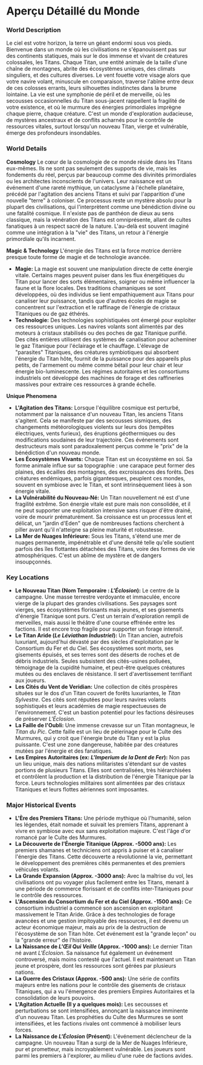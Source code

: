 # Aperçu Détaillé du Monde

### World Description
Le ciel est votre horizon, la terre un géant endormi sous vos pieds. Bienvenue dans un monde où les civilisations ne s'épanouissent pas sur des continents statiques, mais sur le dos immense et vivant de créatures colossales, les Titans. Chaque Titan, une entité animale de la taille d'une chaîne de montagnes, abrite des écosystèmes uniques, des climats singuliers, et des cultures diverses. Le vent fouette votre visage alors que votre navire volant, minuscule en comparaison, traverse l'abîme entre deux de ces colosses errants, leurs silhouettes indistinctes dans la brume lointaine. La vie est une symphonie de péril et de merveille, où les secousses occasionnelles du Titan sous-jacent rappellent la fragilité de votre existence, et où le murmure des énergies primordiales imprègne chaque pierre, chaque créature. C'est un monde d'exploration audacieuse, de mystères ancestraux et de conflits acharnés pour le contrôle de ressources vitales, surtout lorsqu'un nouveau Titan, vierge et vulnérable, émerge des profondeurs insondables.

### World Details

**Cosmology**
Le cœur de la cosmologie de ce monde réside dans les Titans eux-mêmes. Ils ne sont pas seulement des supports de vie, mais les fondements du réel, perçus par beaucoup comme des divinités primordiales ou les architectes inconscients de l'univers. Leur naissance est un événement d'une rareté mythique, un cataclysme à l'échelle planétaire, précédé par l'agitation des anciens Titans et suivi par l'apparition d'une nouvelle "terre" à coloniser. Ce processus reste un mystère absolu pour la plupart des civilisations, qui l'interprètent comme une bénédiction divine ou une fatalité cosmique. Il n'existe pas de panthéon de dieux au sens classique, mais la vénération des Titans est omniprésente, allant de cultes fanatiques à un respect sacré de la nature. L'au-delà est souvent imaginé comme une intégration à la "vie" des Titans, un retour à l'énergie primordiale qu'ils incarnent.

**Magic & Technology**
L'énergie des Titans est la force motrice derrière presque toute forme de magie et de technologie avancée.
*   **Magie:** La magie est souvent une manipulation directe de cette énergie vitale. Certains mages peuvent puiser dans les flux énergétiques du Titan pour lancer des sorts élémentaires, soigner ou même influencer la faune et la flore locales. Des traditions chamaniques se sont développées, où des individus se lient empathiquement aux Titans pour canaliser leur puissance, tandis que d'autres écoles de magie se concentrent sur l'extraction et le raffinage de l'énergie de cristaux Titaniques ou de gaz éthérés.
*   **Technologie:** Des technologies sophistiquées ont émergé pour exploiter ces ressources uniques. Les navires volants sont alimentés par des moteurs à cristaux stabilisés ou des poches de gaz Titanique purifié. Des cités entières utilisent des systèmes de canalisation pour acheminer le gaz Titanique pour l'éclairage et le chauffage. L'élevage de "parasites" Titaniques, des créatures symbiotiques qui absorbent l'énergie du Titan hôte, fournit de la puissance pour des appareils plus petits, de l'armement ou même comme bétail pour leur chair et leur énergie bio-luminescente. Les régimes autoritaires et les consortiums industriels ont développé des machines de forage et des raffineries massives pour extraire ces ressources à grande échelle.

**Unique Phenomena**
*   **L'Agitation des Titans:** Lorsque l'équilibre cosmique est perturbé, notamment par la naissance d'un nouveau Titan, les anciens Titans s'agitent. Cela se manifeste par des secousses sismiques, des changements météorologiques violents sur leurs dos (tempêtes électriques, vents furieux), des éruptions géothermiques ou des modifications soudaines de leur trajectoire. Ces événements sont destructeurs mais sont paradoxalement perçus comme le "prix" de la bénédiction d'un nouveau monde.
*   **Les Écosystèmes Vivants:** Chaque Titan est un écosystème en soi. Sa forme animale influe sur sa topographie : une carapace peut former des plaines, des écailles des montagnes, des excroissances des forêts. Des créatures endémiques, parfois gigantesques, peuplent ces mondes, souvent en symbiose avec le Titan, et sont intrinsèquement liées à son énergie vitale.
*   **La Vulnérabilité du Nouveau-Né:** Un Titan nouvellement né est d'une fragilité extrême. Son énergie vitale est pure mais non consolidée, et il ne peut supporter une exploitation intensive sans risquer d'être drainé, voire de mourir prématurément. Sa croissance est un processus lent et délicat, un "jardin d'Eden" que de nombreuses factions cherchent à piller avant qu'il n'atteigne sa pleine maturité et robustesse.
*   **La Mer de Nuages Inférieure:** Sous les Titans, s'étend une mer de nuages permanente, impénétrable et d'une densité telle qu'elle soutient parfois des îles flottantes détachées des Titans, voire des formes de vie atmosphériques. C'est un abîme de mystère et de dangers insoupçonnés.

### Key Locations

*   **Le Nouveau Titan (Nom Temporaire : *L'Éclosion*):** Le centre de la campagne. Une masse terrestre verdoyante et immaculée, encore vierge de la plupart des grandes civilisations. Ses paysages sont vierges, ses écosystèmes florissants mais jeunes, et ses gisements d'énergie Titanique sont purs. C'est un terrain d'exploration rempli de merveilles, mais aussi le théâtre d'une course effrénée entre les factions. Il est encore trop fragile pour supporter un forage intensif.
*   **Le Titan Aride (*Le Léviathan Industriel*):** Un Titan ancien, autrefois luxuriant, aujourd'hui dévasté par des siècles d'exploitation par le Consortium du Fer et du Ciel. Ses écosystèmes sont morts, ses gisements épuisés, et ses terres sont des déserts de roches et de débris industriels. Seules subsistent des cités-usines polluées, témoignage de la cupidité humaine, et peut-être quelques créatures mutées ou des enclaves de résistance. Il sert d'avertissement terrifiant aux joueurs.
*   **Les Cités du Vent de Veridian:** Une collection de cités prospères situées sur le dos d'un Titan couvert de forêts luxuriantes, le *Titan Sylvestre*. Ces cités sont réputées pour leurs navires volants sophistiqués et leurs académies de magie respectueuses de l'environnement. C'est un bastion potentiel pour les factions désireuses de préserver *L'Éclosion*.
*   **La Faille de l'Oubli:** Une immense crevasse sur un Titan montagneux, le *Titan du Pic*. Cette faille est un lieu de pèlerinage pour le Culte des Murmures, qui y croit que l'énergie brute du Titan y est la plus puissante. C'est une zone dangereuse, habitée par des créatures mutées par l'énergie et des fanatiques.
*   **Les Empires Autoritaires (ex: *L'Imperium de la Dent de Fer*):** Non pas un lieu unique, mais des nations militaristes s'étendant sur de vastes portions de plusieurs Titans. Elles sont centralisées, très hiérarchisées et contrôlent la production et la distribution de l'énergie Titanique par la force. Leurs technologies militaires sont alimentées par des cristaux Titaniques et leurs flottes aériennes sont imposantes.

### Major Historical Events

*   **L'Ère des Premiers Titans:** Une période mythique où l'humanité, selon les légendes, était nomade et suivait les premiers Titans, apprenant à vivre en symbiose avec eux sans exploitation majeure. C'est l'âge d'or romancé par le Culte des Murmures.
*   **La Découverte de l'Énergie Titanique (Approx. -5000 ans):** Les premiers shamanes et techniciens ont appris à puiser et à canaliser l'énergie des Titans. Cette découverte a révolutionné la vie, permettant le développement des premières cités permanentes et des premiers véhicules volants.
*   **La Grande Expansion (Approx. -3000 ans):** Avec la maîtrise du vol, les civilisations ont pu voyager plus facilement entre les Titans, menant à une période de commerce florissant et de conflits inter-Titaniques pour le contrôle des ressources.
*   **L'Ascension du Consortium du Fer et du Ciel (Approx. -1500 ans):** Ce consortium industriel a commencé son ascension en exploitant massivement le Titan Aride. Grâce à des technologies de forage avancées et une gestion impitoyable des ressources, il est devenu un acteur économique majeur, mais au prix de la destruction de l'écosystème de son Titan hôte. Cet événement est la "grande leçon" ou la "grande erreur" de l'histoire.
*   **La Naissance de *L'Œil Qui Veille* (Approx. -1000 ans):** Le dernier Titan né avant *L'Éclosion*. Sa naissance fut également un événement controversé, mais moins contesté que l'actuel. Il est maintenant un Titan jeune et prospère, dont les ressources sont gérées par plusieurs nations.
*   **La Guerre des Cristaux (Approx. -500 ans):** Une série de conflits majeurs entre les nations pour le contrôle des gisements de cristaux Titaniques, qui a vu l'émergence des premiers Empires Autoritaires et la consolidation de leurs pouvoirs.
*   **L'Agitation Actuelle (Il y a quelques mois):** Les secousses et perturbations se sont intensifiées, annonçant la naissance imminente d'un nouveau Titan. Les prophéties du Culte des Murmures se sont intensifiées, et les factions rivales ont commencé à mobiliser leurs forces.
*   **La Naissance de *L'Éclosion* (Présent):** L'événement déclencheur de la campagne. Un nouveau Titan a surgi de la Mer de Nuages Inférieure, pur et prometteur, mais incroyablement vulnérable. Les joueurs sont parmi les premiers à l'explorer, au milieu d'une ruée de factions avides.